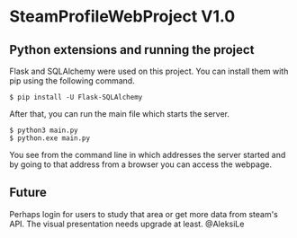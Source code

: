 # SteamProfileWebProject V1.0

## Python extensions and running the project

Flask and SQLAlchemy were used on this project. You can install them with pip using the following command.
```
$ pip install -U Flask-SQLAlchemy
```
After that, you can run the main file which starts the server.
```
$ python3 main.py
$ python.exe main.py

```
You see from the command line in which addresses the server started and by going to that address from a browser you can access the webpage.
## Future

Perhaps login for users to study that area or get more data from steam's API. The visual presentation needs upgrade at least.
@AleksiLe
